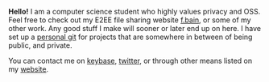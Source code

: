 **Hello!** I am a computer science student who highly values privacy and OSS.
Feel free to check out my E2EE file sharing website [f.bain](https://f.bain.cz/),
or some of my other work. Any good stuff I make will sooner or later
end up on here. I have set up a [personal git](https://git.bain.cz/) for projects 
that are somewhere in between of being public, and private.

You can contact me on [keybase](https://keybase.io/bain3), [twitter](https://twitter.com/bain3_), 
or through other means listed on my [website](https://bain.cz/).
